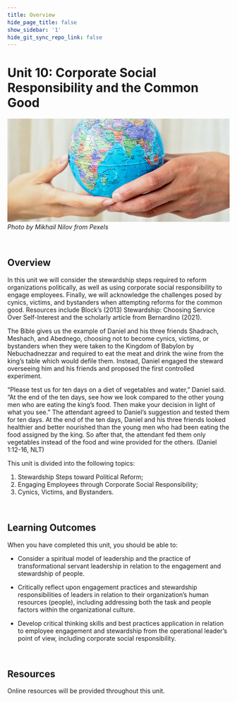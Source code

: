 ```yaml
---
title: Overview
hide_page_title: false
show_sidebar: '1'
hide_git_sync_repo_link: false
---
```





# Unit 10: Corporate Social Responsibility and the Common Good




![alttext](u10overview.jpg "Hands holding a globe")
_Photo by Mikhail Nilov from Pexels_

<p>&nbsp;</p>


## Overview
In this unit we will consider the stewardship steps required to reform organizations politically, as well as using corporate social responsibility to engage employees.  Finally, we will acknowledge the challenges posed by cynics, victims, and bystanders when attempting reforms for the common good.  Resources include Block’s (2013) Stewardship: Choosing Service Over Self-Interest and the scholarly article from Bernardino (2021).

The Bible gives us the example of Daniel and his three friends Shadrach, Meshach, and Abednego, choosing not to become cynics, victims, or bystanders when they were taken to the Kingdom of Babylon by Nebuchadnezzar and required to eat the meat and drink the wine from the king’s table which would defile them.  Instead, Daniel engaged the steward overseeing him and his friends and proposed the first controlled experiment.

“Please test us for ten days on a diet of vegetables and water,” Daniel said.  “At the end of the ten days, see how we look compared to the other young men who are eating the king’s food. Then make your decision in light of what you see.”  The attendant agreed to Daniel’s suggestion and tested them for ten days.
At the end of the ten days, Daniel and his three friends looked healthier and better nourished than the young men who had been eating the food assigned by the king.  So after that, the attendant fed them only vegetables instead of the food and wine provided for the others. (Daniel 1:12-16, NLT)




This unit is divided into the following topics:
1. Stewardship Steps toward Political Reform;
2. Engaging Employees through Corporate Social Responsibility;
3. Cynics, Victims, and Bystanders.



<p>&nbsp;</p>

## Learning Outcomes

When you have completed this unit, you should be able to:

- Consider a spiritual model of leadership and the practice of transformational servant leadership in relation to the engagement and stewardship of people.

- Critically reflect upon engagement practices and stewardship responsibilities of leaders in relation to their organization’s human resources (people), including addressing both the task and people factors within the organizational culture.

- Develop critical thinking skills and best practices application in relation to employee engagement and stewardship from the operational leader’s point of view, including corporate social responsibility.




<p>&nbsp;</p>

## Resources
Online resources will be provided throughout this unit.
